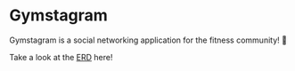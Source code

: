 # Gymstagram

Gymstagram is a social networking application for the fitness community! :muscle:


Take a look at the [ERD](https://dbdiagram.io/d/6003743380d742080a36a024) here!
